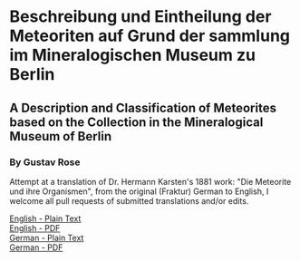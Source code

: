 # Beschreibung und Eintheilung der Meteoriten auf Grund der sammlung im Mineralogischen Museum zu Berlin

## A Description and Classification of Meteorites based on the Collection in the Mineralogical Museum of Berlin

### By Gustav Rose

Attempt at a translation of Dr. Hermann Karsten's 1881 work: "Die Meteorite und ihre Organismen", from the original (Fraktur) German to English, I welcome all pull requests of submitted translations and/or edits.

[English - Plain Text](full-text-english.md)  
[English - PDF]()  
[German - Plain Text](full-text-german.md)  
[German - PDF]()  
